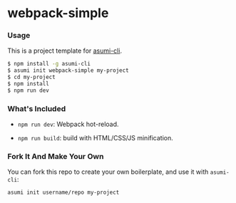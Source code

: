 # webpack-simple
### Usage

This is a project template for [asumi-cli](https://github.com/asumi-ui/asumi-cli).

``` bash
$ npm install -g asumi-cli
$ asumi init webpack-simple my-project
$ cd my-project
$ npm install
$ npm run dev
```

### What's Included

- `npm run dev`: Webpack hot-reload.

- `npm run build`: build with HTML/CSS/JS minification.

### Fork It And Make Your Own

You can fork this repo to create your own boilerplate, and use it with `asumi-cli`:

``` bash
asumi init username/repo my-project
```
